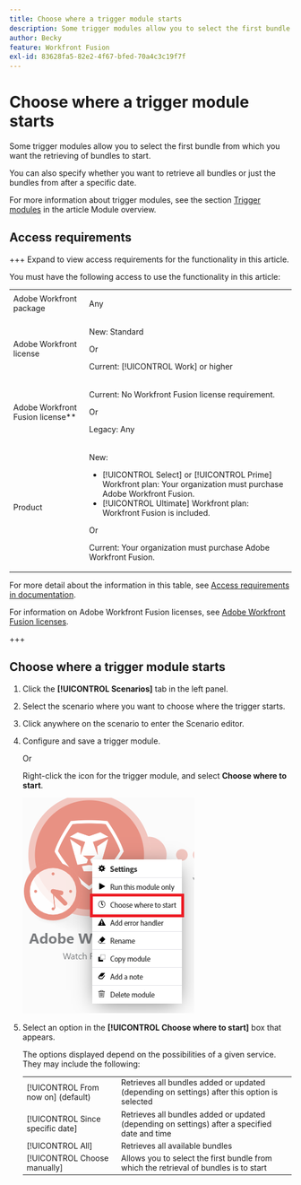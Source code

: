 ```yaml
---
title: Choose where a trigger module starts
description: Some trigger modules allow you to select the first bundle from which you want the retrieving of bundles to start.
author: Becky
feature: Workfront Fusion
exl-id: 83628fa5-82e2-4f67-bfed-70a4c3c19f7f
---
```

# Choose where a trigger module starts

Some trigger modules allow you to select the first bundle from which you want the retrieving of bundles to start.

You can also specify whether you want to retrieve all bundles or just the bundles from after a specific date.

For more information about trigger modules, see the section [Trigger modules](/help/workfront-fusion/get-started-with-fusion/understand-fusion/module-overview.md#trigger-modules) in the article Module overview.

## Access requirements

+++ Expand to view access requirements for the functionality in this article.

You must have the following access to use the functionality in this article:

<table style="table-layout:auto">
 <col> 
 <col> 
 <tbody> 
  <tr> 
   <td role="rowheader">Adobe Workfront package</td> 
   <td> <p>Any</p> </td> 
  </tr> 
  <tr data-mc-conditions=""> 
   <td role="rowheader">Adobe Workfront license</td> 
   <td> <p>New: Standard</p><p>Or</p><p>Current: [!UICONTROL Work] or higher</p> </td> 
  </tr> 
  <tr> 
   <td role="rowheader">Adobe Workfront Fusion license**</td> 
   <td>
   <p>Current: No Workfront Fusion license requirement.</p>
   <p>Or</p>
   <p>Legacy: Any </p>
   </td> 
  </tr> 
  <tr> 
   <td role="rowheader">Product</td> 
   <td>
   <p>New:</p> <ul><li>[!UICONTROL Select] or [!UICONTROL Prime] Workfront plan: Your organization must purchase Adobe Workfront Fusion.</li><li>[!UICONTROL Ultimate] Workfront plan: Workfront Fusion is included.</li></ul>
   <p>Or</p>
   <p>Current: Your organization must purchase Adobe Workfront Fusion.</p>
   </td> 
  </tr>
 </tbody> 
</table>

For more detail about the information in this table, see [Access requirements in documentation](/help/workfront-fusion/references/licenses-and-roles/access-level-requirements-in-documentation.md).

For information on Adobe Workfront Fusion licenses, see [Adobe Workfront Fusion licenses](/help/workfront-fusion/set-up-and-manage-workfront-fusion/licensing-operations-overview/license-automation-vs-integration.md).

+++

## Choose where a trigger module starts

1. Click the **[!UICONTROL Scenarios]** tab in the left panel.
1. Select the scenario where you want to choose where the trigger starts.
1. Click anywhere on the scenario to enter the Scenario editor.
1. Configure and save a trigger module.

   Or

   Right-click the icon for the trigger module, and select **Choose where to start**.

   ![Choose where to start](assets/choose-where-to-start.png)

1. Select an option in the **[!UICONTROL Choose where to start]** box that appears.

   The options displayed depend on the possibilities of a given service. They may include the following:

   <table style="table-layout:auto">
    <col> 
    <col> 
    <tbody>
    <tr>
    <td>[!UICONTROL From now on] (default)</td>
    <td>Retrieves all bundles added or updated (depending on settings) after this option is selected</td>
    </tr>
     <tr>
    <td>[!UICONTROL Since specific date]</td>
    <td>Retrieves all bundles added or updated (depending on settings) after a specified date and time</td>
      </tr>
      <tr>
    <td>[!UICONTROL All]</td>
    <td>Retrieves all available bundles</td>
     </tr>
      <tr>
    <td>[!UICONTROL Choose manually]</td>
    <td>Allows you to select the first bundle from which the retrieval of bundles is to start</td>
     </tr>
     </tbody>
   </table>
